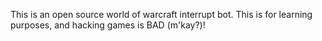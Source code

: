 This is an open source world of warcraft interrupt bot.
This is for learning purposes, and hacking games is BAD (m'kay?)!